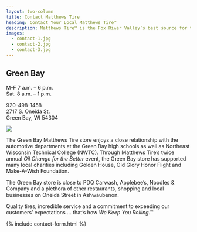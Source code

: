 ```yaml
---
layout: two-column
title: Contact Matthews Tire
heading: Contact Your Local Matthews Tire™
description: Matthews Tire™ is the Fox River Valley’s best source for tires and auto service. Customers in Green Bay, Appleton, Fond du Lac and Waupaca trust Matthews Tire.
images:
  - contact-1.jpg
  - contact-2.jpg
  - contact-3.jpg
---
```


## Green Bay

M-F 7 a.m. – 6 p.m. <br>
Sat. 8 a.m. – 1 p.m.

920-498-1458 <br>
2717 S. Oneida St. <br>
Green Bay, WI 54304

<img src="https://maps.googleapis.com/maps/api/staticmap?center=44.4740004,-88.0767986&zoom=13&size=710x350&maptype=roadmap
&markers=color:blue%7C44.4740004,-88.0767986&markers=size:tiny
&key=AIzaSyBOKn5Ays6ldfi-y4UE6a3o_i0ZPs8uRNc">

The Green Bay Matthews Tire store enjoys a close relationship with the automotive departments at the Green Bay high schools as well as Northeast Wisconsin Technical College (NWTC). Through Matthews Tire’s twice annual *Oil Change for the Better* event, the Green Bay store has supported many local charities including Golden House, Old Glory Honor Flight and Make-A-Wish Foundation.

The Green Bay store is close to PDQ Carwash, Applebee’s, Noodles & Company and a plethora of other restaurants, shopping and local businesses on Oneida Street in Ashwaubenon.

Quality tires, incredible service and a commitment to exceeding our customers’ expectations … that’s how *We Keep You Rolling.*™

{% include contact-form.html %}